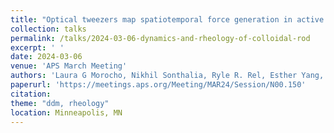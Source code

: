 ```yaml
---
title: "Optical tweezers map spatiotemporal force generation in active actin-microtubule compositesDynamics and rheology of colloidal rod suspensions measured with differential dynamic microscopy"
collection: talks
permalink: /talks/2024-03-06-dynamics-and-rheology-of-colloidal-rod
excerpt: ' '
date: 2024-03-06
venue: 'APS March Meeting'
authors: 'Laura G Morocho, Nikhil Sonthalia, Ryle R. Rel, Esther Yang, Ryan McGorty'
paperurl: 'https://meetings.aps.org/Meeting/MAR24/Session/N00.150'
citation: 
theme: "ddm, rheology"
location: Minneapolis, MN
---
```


